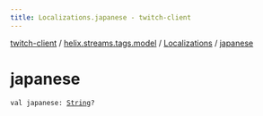 ```yaml
---
title: Localizations.japanese - twitch-client
---
```


[twitch-client](../../index.html) / [helix.streams.tags.model](../index.html) / [Localizations](index.html) / [japanese](./japanese.html)

# japanese

`val japanese: `[`String`](https://kotlinlang.org/api/latest/jvm/stdlib/kotlin/-string/index.html)`?`